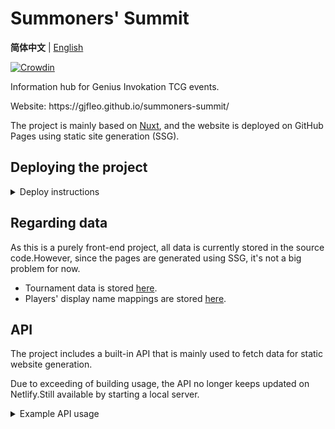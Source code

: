 # Summoners' Summit

<p>
<b>简体中文</b> | <a href="https://github.com/gjfleo/summoners-summit/blob/main/README.en.md">English</a>
</p>

[![Crowdin](https://badges.crowdin.net/summoners-summit/localized.svg)](https://crowdin.com/project/summoners-summit)

Information hub for Genius Invokation TCG events.

Website: https\://gjfleo.github.io/summoners-summit/

The project is mainly based on [Nuxt](https://nuxt.com/), and the website is deployed on GitHub Pages using static site generation (SSG).

## Deploying the project

<details><summary>Deploy instructions</summary>

### Environment

- Node: 18.x
- pnpm

### Installing dependencies

```bash
pnpm i
```

### Deploying locally

```bash
pnpm run dev
```

### Generating static pages

For generating static pages of the website to be uploaded to GitHub Pages or another hosting service of choice.

```bash
pnpm run generate
```

To preview:

```bash
pnpm run preview:ssg
```

### Building

使用此命令构建 Node.js Server，可用于 API 调用。

```bash
pnpm run build
```

To preview:

```bash
pnpm run preview
```

</details>

## Regarding data

As this is a purely front-end project, all data is currently stored in the source code.However, since the pages are generated using SSG, it's not a big problem for now.

- Tournament data is stored [here](./server/data/tournaments).
- Players' display name mappings are stored [here](./server/data/players/index.ts).

## API

The project includes a built-in API that is mainly used to fetch data for static website generation.

Due to exceeding of building usage, the API no longer keeps updated on Netlify.Still available by starting a local server.

<details><summary>Example API usage</summary>

- [`/tournaments`](https://summoners-summit.netlify.app/api/v1/tournaments) - Get a list of all events.
  - [`?gameVersion=3.8`](https://summoners-summit.netlify.app/api/v1/tournaments?gameVersion=3.8) - Only get events from specified version. Default is all versions.
- [`/tournaments/:tournamentId`](https://summoners-summit.netlify.app/api/v1/tournaments/b7f4346442601d80) - Get general information of a tournament.
- [`/tournaments/:tournamentId/details`](https://summoners-summit.netlify.app/api/v1/tournaments/b7f4346442601d80/details) - 赛事信息，连同该赛事场次和对局
- [`/matches/:matchId`](https://summoners-summit.netlify.app/api/v1/matches/b7f4346442601d8001) - Get details of a specific match.
- [`/games`](https://summoners-summit.netlify.app/api/v1/games) - Get a list of games.
  - [`?limit=10&offset=10`](https://summoners-summit.netlify.app/api/v1/games?limit=10\&offset=10) - Game count and offset for pagination. Default is `limit=50`.
  - Other parameters TBA.
- [`/decks/:deckId`](https://summoners-summit.netlify.app/api/v1/decks/dd6dae64467a5555) - Get information of a specific deck.
- [`/team-stats`](https://summoners-summit.netlify.app/api/v1/team-stats) - Get statistics of all main deck combinations.

</details>
